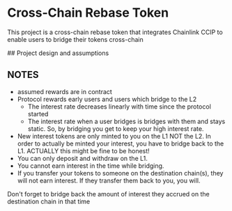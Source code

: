 # Cross-Chain Rebase Token

This project is a cross-chain rebase token that integrates Chainlink CCIP to enable users to bridge their tokens cross-chain

## Project design and assumptions

## NOTES

- assumed rewards are in contract
- Protocol rewards early users and users which bridge to the L2
  - The interest rate decreases linearly with time since the protocol started
  - The interest rate when a user bridges is bridges with them and stays static. So, by bridging you get to keep your high interest rate.
- New interest tokens are only minted to you on the L1 NOT the L2. In order to actually be minted your interest, you have to bridge back to the L1. ACTUALLY this might be fine to be honest!
- You can only deposit and withdraw on the L1.
- You cannot earn interest in the time while bridging.
- If you transfer your tokens to someone on the destination chain(s), they will not earn interest. If they transfer them back to you, you will.

Don't forget to bridge back the amount of interest they accrued on the destination chain in that time

